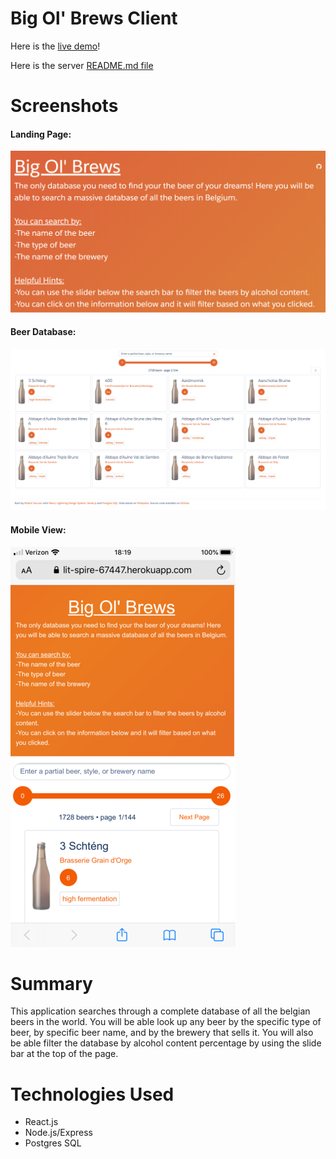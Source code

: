 
# Big Ol' Brews Client #

Here is the [live demo](https://lit-spire-67447.herokuapp.com/)!

Here is the server [README.md file](https://github.com/Robert-Vaccaro/Big-Ol-Brews-Server/blob/master/README.md)


# Screenshots #


#### Landing Page: ####

![alt text](https://github.com/Robert-Vaccaro/Big-Ol-Brews-Client/blob/master/landing-screen.png)


#### Beer Database: ####

![alt text](https://github.com/Robert-Vaccaro/Big-Ol-Brews-Client/blob/master/main-screen.png)


#### Mobile View: ####
![alt text](https://github.com/Robert-Vaccaro/Big-Ol-Brews-Client/blob/master/mobile-view-image.png)


# Summary #

This application searches through a complete database of all the belgian beers in the world. You will be able look up any beer by the specific type of beer, by specific beer name, and by the brewery that sells it. You will also be able filter the database by alcohol content percentage by using the slide bar at the top of the page.



# Technologies Used #

* React.js
* Node.js/Express
* Postgres SQL
